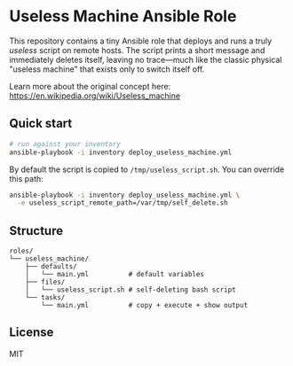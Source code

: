 # Useless Machine Ansible Role

This repository contains a tiny Ansible role that deploys and runs a truly *useless* script on remote hosts. The script prints a short message and immediately deletes itself, leaving no trace—much like the classic physical "useless machine" that exists only to switch itself off.

Learn more about the original concept here: <https://en.wikipedia.org/wiki/Useless_machine>

## Quick start

```bash
# run against your inventory
ansible-playbook -i inventory deploy_useless_machine.yml
```

By default the script is copied to `/tmp/useless_script.sh`. You can override this path:

```bash
ansible-playbook -i inventory deploy_useless_machine.yml \
  -e useless_script_remote_path=/var/tmp/self_delete.sh
```

## Structure

```
roles/
└── useless_machine/
    ├── defaults/
    │   └── main.yml          # default variables
    ├── files/
    │   └── useless_script.sh # self-deleting bash script
    └── tasks/
        └── main.yml          # copy + execute + show output
```

## License

MIT 